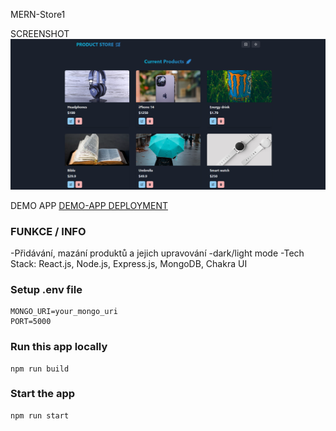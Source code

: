 MERN-Store1

SCREENSHOT
![DEMOSCREENSHOT](frontend/public/MERNstorescreenshot.png)

DEMO APP
[DEMO-APP DEPLOYMENT](https://mern-store1-piyt.onrender.com/)

### FUNKCE / INFO
-Přidávání, mazání produktů a jejich upravování
-dark/light mode
-Tech Stack: React.js, Node.js, Express.js, MongoDB, Chakra UI



### Setup .env file

```shell
MONGO_URI=your_mongo_uri
PORT=5000
```

### Run this app locally

```shell
npm run build
```

### Start the app

```shell
npm run start
```
